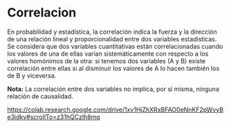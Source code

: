 # Correlacion

En probabilidad y estadística, la correlación indica la fuerza y la dirección de una relación lineal y proporcionalidad entre dos variables estadísticas. Se considera que dos variables cuantitativas están correlacionadas cuando los valores de una de ellas varían sistemáticamente con respecto a los valores homónimos de la otra: si tenemos dos variables (A y B) existe correlación entre ellas si al disminuir los valores de A lo hacen también los de B y viceversa.

**Nota:** La correlación entre dos variables no implica, por sí misma, ninguna relación de causalidad.

https://colab.research.google.com/drive/1xv1HjZhXRxBFAO0eNnKF2pWvyBe3idkv#scrollTo=z31hQCzlh8mq